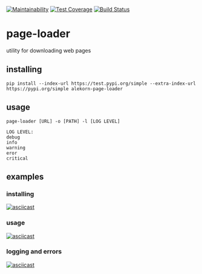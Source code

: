 [![Maintainability](https://api.codeclimate.com/v1/badges/4c3aef848a49cc1296d4/maintainability)](https://codeclimate.com/github/alekorn/python-project-lvl3/maintainability)
[![Test Coverage](https://api.codeclimate.com/v1/badges/4c3aef848a49cc1296d4/test_coverage)](https://codeclimate.com/github/alekorn/python-project-lvl3/test_coverage)
[![Build Status](https://travis-ci.com/alekorn/python-project-lvl3.svg?branch=master)](https://travis-ci.com/alekorn/python-project-lvl3)
# page-loader
utility for downloading web pages
## installing
```
pip install --index-url https://test.pypi.org/simple --extra-index-url https://pypi.org/simple alekorn-page-loader
```
## usage
```
page-loader [URL] -o [PATH] -l [LOG LEVEL]

LOG LEVEL: 
debug
info
warning
eror
critical
```
## examples

### installing
[![asciicast](https://asciinema.org/a/yFP11tRGPWT7lMktnosklCygt.svg)](https://asciinema.org/a/yFP11tRGPWT7lMktnosklCygt)
### usage
[![asciicast](https://asciinema.org/a/SCBiR6XPcQEJtPwymATZAgD5S.svg)](https://asciinema.org/a/SCBiR6XPcQEJtPwymATZAgD5S)
### logging and errors
[![asciicast](https://asciinema.org/a/L1YdMcnaeYN5utYOAFM33ave4.svg)](https://asciinema.org/a/L1YdMcnaeYN5utYOAFM33ave4)
